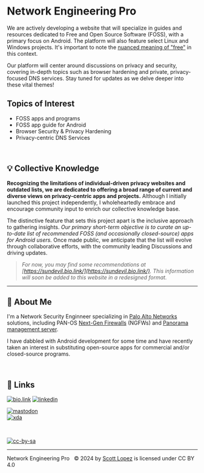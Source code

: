 
# Network Engineering Pro

  We are actively developing a website that will specialize in guides and resources dedicated to Free and Open Source Software (FOSS), with a primary focus on Android. The platform will also feature select Linux and Windows projects. It's important to note the [nuanced meaning of "free"](https://itsfoss.com/what-is-foss/#free-in-free-and-open-source-software-does-not-mean-free-of-cost) in this context.

  Our platform will center around discussions on privacy and security, covering in-depth topics such as browser hardening and private, privacy-focused DNS services. Stay tuned for updates as we delve deeper into these vital themes!

## Topics of Interest
  * FOSS apps and programs
  * FOSS app guide for Android
  * Browser Security & Privacy Hardening
  * Privacy-centric DNS Services

&NonBreakingSpace; <!-- space for clarity -->

## 💡 Collective Knowledge

  **Recognizing the limitations of individual-driven privacy websites and outdated lists, we are dedicated to offering a broad range of current and diverse views on privacy-centric apps and projects.** Although I initially launched this project independently, I wholeheartedly embrace and encourage community input to enrich our collective knowledge base.

  The distinctive feature that sets this project apart is the inclusive approach to gathering insights. *Our primary short-term objective is to curate an up-to-date list of recommended FOSS (and occasionally closed-source) apps for Android users.* Once made public, we anticipate that the list will evolve through collaborative efforts, with the community leading Discussions and driving updates.

  >*For now, you may find some recommendations at [https://sundevil.bio.link/](https://sundevil.bio.link/). This information will soon be added to this website in a redesigned format.*

<!-- space for clarity &NonBreakingSpace; -->

---
## 🚀 About Me
  
  I'm a Network Security Enginneer specializing in [Palo Alto Networks](https://www.paloaltonetworks.com) solutions, including PAN-OS [Next-Gen Firewalls](https://docs.paloaltonetworks.com/pan-os) (NGFWs) and [Panorama management server](https://docs.paloaltonetworks.com/panorama).
  
  I have dabbled with Android development for some time and have recently taken an interest in substituting open-source apps for commercial and/or closed-source programs.

&NonBreakingSpace; <!-- space for clarity -->

## 🔗 Links
[![bio.link](https://img.shields.io/badge/bio.link-000000%7D?style=for-the-badge&logo=biolink&logoColor=white)](https://scottlopez.bio.link/)
[![linkedin](https://img.shields.io/badge/linkedin-0A66C2?style=for-the-badge&logo=linkedin&logoColor=white)](https://www.linkedin.com/in/scottlopez)<br>

[![mastodon](https://img.shields.io/badge/Mastodon-6364FF?style=for-the-badge&logo=Mastodon&logoColor=white)](https://noc.social/@sundevil311)<br>
[![xda](https://img.shields.io/badge/xda%20developers-2DAAE9?style=for-the-badge&logo=xda-developers&logoColor=white)](https://xda.neteng.pro)

&NonBreakingSpace; <!-- space for clarity -->

[![cc-by-sa](https://forthebadge.com/images/badges/cc-by-sa.png)](https://creativecommons.org/licenses/by-sa/4.0/)

---
Network Engineering Pro &nbsp; &copy; 2024 by [Scott Lopez](mailto:website@neteng.pro) is licensed under CC BY 4.0
